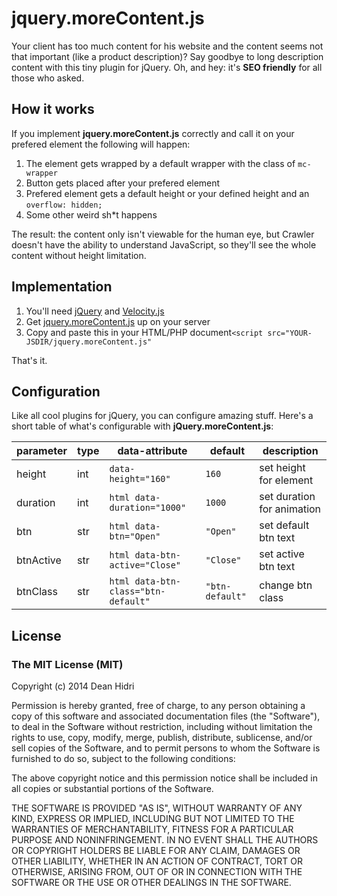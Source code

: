 # jquery.moreContent.js
Your client has too much content for his website and the content seems not that important (like a product description)? Say goodbye to long description content with this tiny plugin for jQuery. Oh, and hey: it's **SEO friendly** for all those who asked.

## How it works
If you implement **jquery.moreContent.js** correctly and call it on your prefered element the following will happen:

1. The element gets wrapped by a default wrapper with the class of ```mc-wrapper```
2. Button gets placed after your prefered element
3. Prefered element gets a default height or your defined height and an ```overflow: hidden;```
3. Some other weird sh*t happens

The result: the content only isn't viewable for the human eye, but Crawler doesn't have the ability to understand JavaScript, so they'll see the whole content without height limitation.

## Implementation
1. You'll need [jQuery](http://jquery.com/download/) and [Velocity.js](http://julian.com/research/velocity/)
2. Get [jquery.moreContent.js](../master/jquery.morecontent.js) up on your server
3. Copy and paste this in your HTML/PHP document```<script src="YOUR-JSDIR/jquery.moreContent.js"```

That's it.

## Configuration
Like all cool plugins for jQuery, you can configure amazing stuff. Here's a short table of what's configurable with **jQuery.moreContent.js**:

parameter | type | data-attribute | default | description
--- | --- | --- | --- | ---
height | int | ```data-height="160"``` | ```160``` | set height for element
duration | int | ```html data-duration="1000"``` | ```1000``` | set duration for animation
btn | str | ```html data-btn="Open"``` | ```"Open"``` | set default btn text
btnActive | str | ```html data-btn-active="Close"``` | ```"Close"``` | set active btn text
btnClass | str | ```html data-btn-class="btn-default"``` | ```"btn-default"``` | change btn class

## License

### The MIT License (MIT)

Copyright (c) 2014 Dean Hidri

Permission is hereby granted, free of charge, to any person obtaining a copy
of this software and associated documentation files (the "Software"), to deal
in the Software without restriction, including without limitation the rights
to use, copy, modify, merge, publish, distribute, sublicense, and/or sell
copies of the Software, and to permit persons to whom the Software is
furnished to do so, subject to the following conditions:

The above copyright notice and this permission notice shall be included in all
copies or substantial portions of the Software.

THE SOFTWARE IS PROVIDED "AS IS", WITHOUT WARRANTY OF ANY KIND, EXPRESS OR
IMPLIED, INCLUDING BUT NOT LIMITED TO THE WARRANTIES OF MERCHANTABILITY,
FITNESS FOR A PARTICULAR PURPOSE AND NONINFRINGEMENT. IN NO EVENT SHALL THE
AUTHORS OR COPYRIGHT HOLDERS BE LIABLE FOR ANY CLAIM, DAMAGES OR OTHER
LIABILITY, WHETHER IN AN ACTION OF CONTRACT, TORT OR OTHERWISE, ARISING FROM,
OUT OF OR IN CONNECTION WITH THE SOFTWARE OR THE USE OR OTHER DEALINGS IN THE
SOFTWARE.
